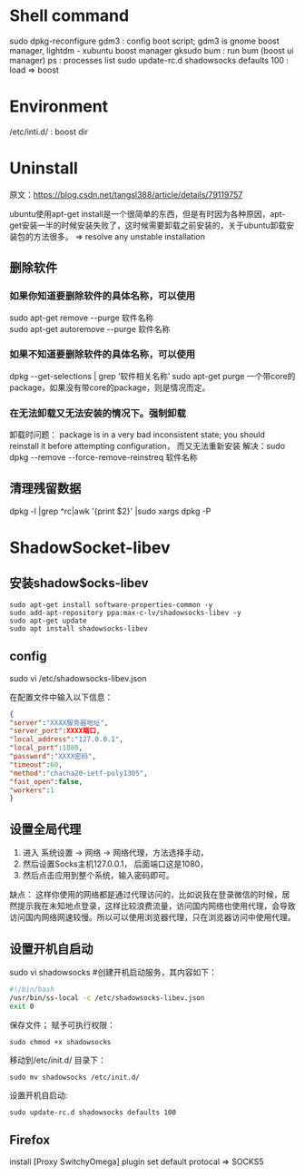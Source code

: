 # Shell command
sudo dpkg-reconfigure gdm3  : config boot script; gdm3 is gnome boost manager, lightdm - xubuntu boost manager
gksudo bum : run bum (boost ui manager)
ps  : processes list
sudo update-rc.d shadowsocks defaults 100 : load => boost

# Environment
/etc/inti.d/  : boost dir

# Uninstall 
原文：https://blog.csdn.net/tangsl388/article/details/79119757 

ubuntu使用apt-get install是一个很简单的东西，但是有时因为各种原因，apt-get安装一半的时候安装失败了，这时候需要卸载之前安装的，关于ubuntu卸载安装包的方法很多。
=> resolve any unstable installation

## 删除软件
### 如果你知道要删除软件的具体名称，可以使用               
sudo apt-get remove --purge 软件名称  
sudo apt-get autoremove --purge 软件名称 

### 如果不知道要删除软件的具体名称，可以使用
dpkg --get-selections | grep ‘软件相关名称’
sudo apt-get purge 一个带core的package，如果没有带core的package，则是情况而定。

### 在无法卸载又无法安装的情况下。强制卸载
卸载时问题： package is in a very bad inconsistent state; you should  reinstall it before attempting configuration， 而又无法重新安装
解决：sudo dpkg --remove --force-remove-reinstreq  软件名称

## 清理残留数据
dpkg -l |grep ^rc|awk '{print $2}' |sudo xargs dpkg -P 


# ShadowSocket-libev
## 安装shadow$ocks-libev
```shell
sudo apt-get install software-properties-common -y
sudo add-apt-repository ppa:max-c-lv/shadowsocks-libev -y
sudo apt-get update
sudo apt install shadowsocks-libev 
```

## config
sudo vi /etc/shadowsocks-libev.json

在配置文件中输入以下信息：
```json
{
"server":"XXXX服务器地址",
"server_port":XXXX端口,
"local_address":"127.0.0.1",
"local_port":1080,
"password":"XXXX密码",
"timeout":60,
"method":"chacha20-ietf-poly1305",
"fast_open":false,
"workers":1
}
```

## 设置全局代理

1. 进入 系统设置 -> 网络 -> 网络代理，方法选择手动，
2. 然后设置Socks主机127.0.0.1， 后面端口这是1080，
3. 然后点击应用到整个系统，输入密码即可。

缺点： 这样你使用的网络都是通过代理访问的，比如说我在登录微信的时候，居然提示我在未知地点登录，这样比较浪费流量，访问国内网络也使用代理，会导致访问国内网络网速较慢。所以可以使用浏览器代理，只在浏览器访问中使用代理。

## 设置开机自启动

sudo vi shadowsocks #创建开机启动服务，其内容如下：

```bash
#!/bin/bash
/usr/bin/ss-local -c /etc/shadowsocks-libev.json
exit 0
```

保存文件；
赋予可执行权限：
```
sudo chmod +x shadowsocks
```
移动到/etc/init.d/ 目录下：
```
sudo mv shadowsocks /etc/init.d/
```
设置开机自启动:
```
sudo update-rc.d shadowsocks defaults 100
```


## Firefox
install [Proxy SwitchyOmega] plugin
set default protocal => SOCKS5
